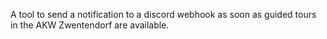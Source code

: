 A tool to send a notification to a discord webhook as soon as guided tours in the AKW Zwentendorf are available.